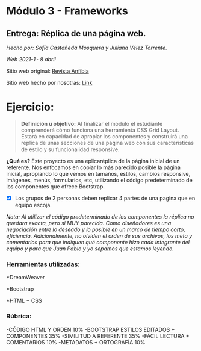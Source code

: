 # Módulo 3 - Frameworks
## Entrega: Réplica de una página web.
*Hecho por: Sofía Castañeda Mosquera y Juliana Vélez Torrente.* 

*Web 2021-1 · 8 abril*

Sitio web original: [Revista Anfibia](http://revistaanfibia.com/)

Sitio web hecho por nosotras: [Link](#)

# Ejercicio:
>**Definición u objetivo:** Al finalizar el módulo el estudiante comprenderá cómo funciona una herramienta CSS Grid Layout. Estará en capacidad de apropiar los componentes y construirá una réplica de unas secciones de una página web con sus características de estilo y su funcionalidad responsive.​

**¿Qué es?**
Este proyecto es una eplicaréplica de la página inicial de un referente. Nos enfocamos en copiar lo más parecido posible la página inicial, apropiando lo que vemos en tamaños, estilos, cambios responsive, imágenes, menús, formularios, etc, utilizando el código predeterminado de los componentes que ofrece Bootstrap.  
- [x] Los grupos de 2 personas deben replicar 4 partes de una pagina que en equipo escoja. 

*Nota: Al utilizar el código predeterminado de los componentes la réplica no quedara exacta, pero si MUY parecida. Como diseñadores es una negociación entre lo deseado y lo posible en un marco de tiempo corto, eficiencia. Adicionalmente, no olviden el orden de sus archivos, los meta y comentarios para que indiquen qué componente hizo cada integrante del equipo y para que Juan Pablo y yo sepamos que estamos leyendo.*


### Herramientas utilizadas:

*DreamWeaver

*Bootstrap

*HTML + CSS

 
### Rúbrica:
 -CÓDIGO HTML Y ORDEN 10%
 -BOOTSTRAP ESTILOS EDITADOS + COMPONENTES 35%
 -SIMILITUD A REFERENTE 35%
 -FÁCIL LECTURA + COMENTARIOS  10%
 -METADATOS + ORTOGRAFÍA 10%



   
